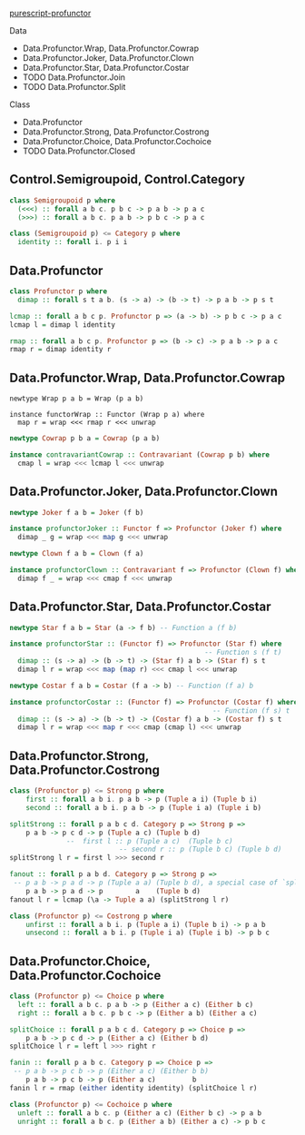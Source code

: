 [purescript-profunctor](https://pursuit.purescript.org/packages/purescript-profunctor/)


Data
- Data.Profunctor.Wrap, Data.Profunctor.Cowrap
- Data.Profunctor.Joker, Data.Profunctor.Clown
- Data.Profunctor.Star, Data.Profunctor.Costar
- TODO Data.Profunctor.Join
- TODO Data.Profunctor.Split

Class
- Data.Profunctor 
- Data.Profunctor.Strong, Data.Profunctor.Costrong 
- Data.Profunctor.Choice, Data.Profunctor.Cochoice
- TODO Data.Profunctor.Closed 

## Control.Semigroupoid, Control.Category
```purescript
class Semigroupoid p where
  (<<<) :: forall a b c. p b c -> p a b -> p a c
  (>>>) :: forall a b c. p a b -> p b c -> p a c

class (Semigroupoid p) <= Category p where
  identity :: forall i. p i i
```

## Data.Profunctor

```purescript
class Profunctor p where
  dimap :: forall s t a b. (s -> a) -> (b -> t) -> p a b -> p s t

lcmap :: forall a b c p. Profunctor p => (a -> b) -> p b c -> p a c
lcmap l = dimap l identity

rmap :: forall a b c p. Profunctor p => (b -> c) -> p a b -> p a c
rmap r = dimap identity r
```

## Data.Profunctor.Wrap, Data.Profunctor.Cowrap

```purscript
newtype Wrap p a b = Wrap (p a b)

instance functorWrap :: Functor (Wrap p a) where
  map r = wrap <<< rmap r <<< unwrap
```

```purescript
newtype Cowrap p b a = Cowrap (p a b)

instance contravariantCowrap :: Contravariant (Cowrap p b) where
  cmap l = wrap <<< lcmap l <<< unwrap
```

## Data.Profunctor.Joker, Data.Profunctor.Clown

```purescript
newtype Joker f a b = Joker (f b)

instance profunctorJoker :: Functor f => Profunctor (Joker f) where
  dimap _ g = wrap <<< map g <<< unwrap
```

```purescript
newtype Clown f a b = Clown (f a)

instance profunctorClown :: Contravariant f => Profunctor (Clown f) where
  dimap f _ = wrap <<< cmap f <<< unwrap
```

## Data.Profunctor.Star, Data.Profunctor.Costar

```purescript
newtype Star f a b = Star (a -> f b) -- Function a (f b)

instance profunctorStar :: (Functor f) => Profunctor (Star f) where
                                                -- Function s (f t)
  dimap :: (s -> a) -> (b -> t) -> (Star f) a b -> (Star f) s t
  dimap l r = wrap <<< map (map r) <<< cmap l <<< unwrap

```

```purescript
newtype Costar f a b = Costar (f a -> b) -- Function (f a) b

instance profunctorCostar :: (Functor f) => Profunctor (Costar f) where
                                                  -- Function (f s) t
  dimap :: (s -> a) -> (b -> t) -> (Costar f) a b -> (Costar f) s t
  dimap l r = wrap <<< map r <<< cmap (cmap l) <<< unwrap
```

## Data.Profunctor.Strong, Data.Profunctor.Costrong

```purescript
class (Profunctor p) <= Strong p where
    first :: forall a b i. p a b -> p (Tuple a i) (Tuple b i)
    second :: forall a b i. p a b -> p (Tuple i a) (Tuple i b)

splitStrong :: forall p a b c d. Category p => Strong p => 
    p a b -> p c d -> p (Tuple a c) (Tuple b d)
              --  first l :: p (Tuple a c)  (Tuple b c)
                           -- second r :: p (Tuple b c) (Tuple b d)
splitStrong l r = first l >>> second r

fanout :: forall p a b d. Category p => Strong p => 
 -- p a b -> p a d -> p (Tuple a a) (Tuple b d), a special case of `splitStrong`
    p a b -> p a d -> p        a    (Tuple b d)
fanout l r = lcmap (\a -> Tuple a a) (splitStrong l r)
```

```purescript
class (Profunctor p) <= Costrong p where
    unfirst :: forall a b i. p (Tuple a i) (Tuple b i) -> p a b
    unsecond :: forall a b i. p (Tuple i a) (Tuple i b) -> p b c
```

## Data.Profunctor.Choice, Data.Profunctor.Cochoice

```purescript
class (Profunctor p) <= Choice p where
  left :: forall a b c. p a b -> p (Either a c) (Either b c)
  right :: forall a b c. p b c -> p (Either a b) (Either a c)

splitChoice :: forall p a b c d. Category p => Choice p => 
    p a b -> p c d -> p (Either a c) (Either b d)
splitChoice l r = left l >>> right r

fanin :: forall p a b c. Category p => Choice p =>
 -- p a b -> p c b -> p (Either a c) (Either b b)
    p a b -> p c b -> p (Either a c)         b
fanin l r = rmap (either identity identity) (splitChoice l r)
```

```purescript
class (Profunctor p) <= Cochoice p where
  unleft :: forall a b c. p (Either a c) (Either b c) -> p a b
  unright :: forall a b c. p (Either a b) (Either a c) -> p b c
```
